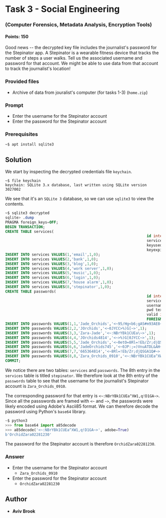 # Task 3 - Social Engineering

### (Computer Forensics, Metadata Analysis, Encryption Tools)

#### Points: 150

Good news -- the decrypted key file includes the journalist's password for the Stepinator app. A Stepinator is a wearable fitness device that tracks the number of steps a user walks. Tell us the associated username and password for that account. We might be able to use data from that account to track the journalist's location!

### Provided files

* Archive of data from jouralist's computer (for tasks 1-3) (`home.zip`)

### Prompt

* Enter the username for the Stepinator account
* Enter the password for the Stepinator account

### Prerequisites

```
~$ apt install sqlite3
```

## Solution

We start by inspecting the decrypted credentials file `keychain`.

```
~$ file keychain
keychain: SQLite 3.x database, last written using SQLite version 3027002
```

We see that it's an `SQLite 3` database, so we can use `sqlite3` to view the contents.

```sql
~$ sqlite3 decrypted
sqlite> .dump
PRAGMA foreign_keys=OFF;
BEGIN TRANSACTION;
CREATE TABLE services(
                                                                id integer PRIMARY KEY,
                                                                service text NOT NULL,
                                                                keyused integer,
                                                                keyexpired integer);
INSERT INTO services VALUES(1,'email',1,0);
INSERT INTO services VALUES(2,'bank',1,0);
INSERT INTO services VALUES(3,'blog',1,0);
INSERT INTO services VALUES(4,'work server',1,0);
INSERT INTO services VALUES(5,'music',1,0);
INSERT INTO services VALUES(6,'login',1,0);
INSERT INTO services VALUES(7,'house alarm',1,0);
INSERT INTO services VALUES(8,'stepinator',1,0);
CREATE TABLE passwords(
                                                                id integer PRIMARY KEY,
                                                                service integer NOT NULL,
                                                                username text,
                                                                pwd text NOT NULL,
                                                                valid integer NOT NULL,
                                                                FOREIGN KEY (service) REFERENCES services (id));
INSERT INTO passwords VALUES(1,1,'Jade_Orchids','<~95/Hg<b6;gAS#m93AE8~>',1);
INSERT INTO passwords VALUES(2,2,'JOrchids','<~0JYCC>%)G[~>',1);
INSERT INTO passwords VALUES(3,3,'Zara-Jade','<~:NBrYBk1CUEa\~>',1);
INSERT INTO passwords VALUES(4,4,'JOrchids4814','<~>%)G[0JYCC~>',1);
INSERT INTO passwords VALUES(5,5,'Jade_Orchids','<~0etO=8Rl=!Eb/Zr;djQSGA1Q#~>',1);
INSERT INTO passwords VALUES(6,6,'JadeOrchids745','<~0JP:;=)VnuATDL&AH~>',1);
INSERT INTO passwords VALUES(7,7,'665364814','<~8Rl=!Eb/Zr;djQSGA1Q#~>',1);
INSERT INTO passwords VALUES(8,8,'Zara_Orchids_0910','<~:NBrYBk1CUEa^XW1,q!D1GA~>',1);
COMMIT;
```

We notice there are two tables: `services` and `passwords`. The 8th entry in the `services` table is titled `stepinator`. We therefore look at the 8th entry of the `passwords` table to see that the username for the journalist's Stepinator account is `Zara_Orchids_0910`.

The corresponding password for that entry is `<~:NBrYBk1CUEa^XW1,q!D1GA~>`. Since all the passswords are framed with `<~` and `~>`, the passwords were likely encoded using Adobe's Ascii85 format. We can therefore decode the password using Python's `base64` library.

```python
~$ python3
>>> from base64 import a85decode
>>> a85decode('<~:NBrYBk1CUEa^XW1,q!D1GA~>', adobe=True)
b'OrchidZara02281230'
```

The password for the Stepinator account is therefore `OrchidZara02281230`.

### Answer

* Enter the username for the Stepinator account
  * `Zara_Orchids_0910`
* Enter the password for the Stepinator account
  * `OrchidZara02281230`

## Author

* **Aviv Brook**